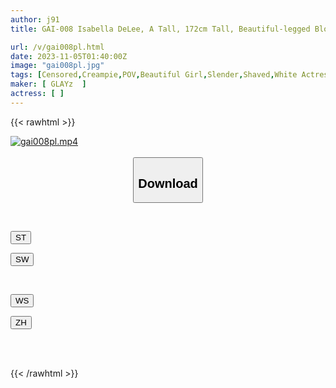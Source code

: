 ```yaml
---
author: j91
title: GAI-008 Isabella DeLee, A Tall, 172cm Tall, Beautiful-legged Blonde Erotic Older Sister Found In Eastern Europe Makes Her AV Debut

url: /v/gai008pl.html
date: 2023-11-05T01:40:00Z
image: "gai008pl.jpg"
tags: [Censored,Creampie,POV,Beautiful Girl,Slender,Shaved,White Actress	 ]
maker: [ GLAYz  ]
actress: [ ]
---
```



{{< rawhtml >}}

<div class="video" data-videoid="oDpyA6r8v2hJgro">
    <a href="javascript:;">
        <img src="https://my.j91.asia/v/gai008pl.jpg" width="WIDTH" height="HEIGHT" alt="gai008pl.mp4" loading="lazy">
    </a>
</div>

<script type="text/javascript" src="https://j91.asia/asset/on-demand-st.js"></script>

<br>
  <link rel="stylesheet" href="https://j91.asia/asset/bs5.css">
  
  <center>
  <button class="btn btn-primary" type="button" data-bs-toggle="collapse" data-bs-target=".multi-collapse" aria-expanded="false" aria-controls="multiCollapseExample1 multiCollapseExample2"><h2>Download</h2></button></center>
</p>
<div class="row">
  <div class="col">
    <div class="collapse multi-collapse" id="multiCollapseExample1">
      <div class="card card-body">
	      	      <br>
<div class="buttons">  
<p><a href="https://streamtape.to/v/oDpyA6r8v2hJgro" target="_blank"><button class="btn-hover color-3"><i class="fa fa-download"></i> ST</button></a></p>
<p><a href="https://sfastwish.com/bb3ck788wjun" target="_blank"><button class="btn-hover color-2"><i class="fa fa-download"></i> SW</button></a></p></div>
    </div>
  </div>
</div>
  <div class="col">
    <div class="collapse multi-collapse" id="multiCollapseExample2">
      <div class="card card-body">
	      <br>
<div class="buttons">
<p><a href="https://wolfstream.tv/r602p6bad2t2" target="_blank"><button class="btn-hover color-9"><i class="fa fa-download"></i> WS</button></a></p>
<p><a href="https://lylxan.com/ick8uin04i34" target="_blank"><button class="btn-hover color-8"><i class="fa fa-download"></i> ZH</button></a></p></div>
<br><br>
      </div>
    </div>
  </div>
</div>

{{< /rawhtml >}}
